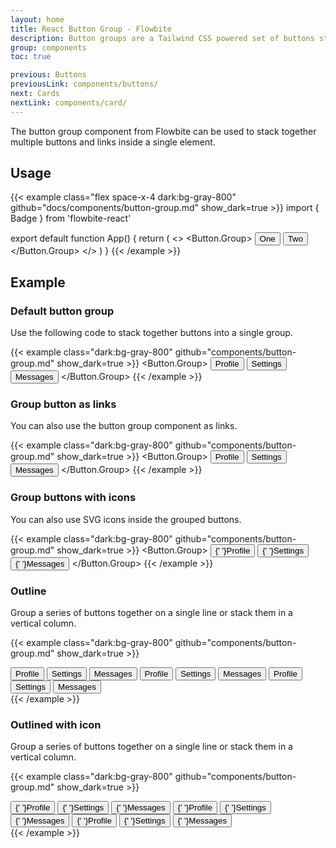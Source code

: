 ```yaml
---
layout: home
title: React Button Group - Flowbite
description: Button groups are a Tailwind CSS powered set of buttons sticked together in a horizontal line
group: components
toc: true

previous: Buttons
previousLink: components/buttons/
next: Cards
nextLink: components/card/
---
```


The button group component from Flowbite can be used to stack together multiple buttons and links inside a single element.

## Usage

{{< example class="flex space-x-4 dark:bg-gray-800" github="docs/components/button-group.md" show_dark=true >}}
import { Badge } from 'flowbite-react'

export default function App() {
  return (
    <>
      <Button.Group>
        <Button color="gray">
          One
        </Button>
        <Button color="gray">
          Two
        </Button>
      </Button.Group>
    </>
  )
}
{{< /example >}}

## Example

### Default button group

Use the following code to stack together buttons into a single group.

{{< example class="dark:bg-gray-800" github="components/button-group.md" show_dark=true >}}
<Button.Group>
  <Button color="gray">
    Profile
  </Button>
  <Button color="gray">
    Settings
  </Button>
  <Button color="gray">
    Messages
  </Button>
</Button.Group>
{{< /example >}}

### Group button as links

You can also use the button group component as links.

{{< example class="dark:bg-gray-800" github="components/button-group.md" show_dark=true >}}
<Button.Group>
  <Button color="gray" href="/profile">
    Profile
  </Button>
  <Button color="gray" href="/settings">
    Settings
  </Button>
  <Button color="gray" href="/messages">
    Messages
  </Button>
</Button.Group>
{{< /example >}}

### Group buttons with icons

You can also use SVG icons inside the grouped buttons.

{{< example class="dark:bg-gray-800" github="components/button-group.md" show_dark=true >}}
<Button.Group>
  <Button color="gray">
    <HiUserCircle className="mr-3 h-4 w-4" />
    {' '}Profile
  </Button>
  <Button color="gray">
    <HiAdjustments className="mr-3 h-4 w-4" />
    {' '}Settings
  </Button>
  <Button color="gray">
    <HiCloudDownload className="mr-3 h-4 w-4" />
    {' '}Messages
  </Button>
</Button.Group>
{{< /example >}}

### Outline

Group a series of buttons together on a single line or stack them in a vertical column.

{{< example class="dark:bg-gray-800" github="components/button-group.md" show_dark=true >}}
<div className="flex flex-wrap gap-2">
  <Button.Group outline={true}>
    <Button color="gray">
      Profile
    </Button>
    <Button color="gray">
      Settings
    </Button>
    <Button color="gray">
      Messages
    </Button>
  </Button.Group>
  <Button.Group outline={true}>
    <Button gradientMonochrome="info">
      Profile
    </Button>
    <Button gradientMonochrome="info">
      Settings
    </Button>
    <Button gradientMonochrome="info">
      Messages
    </Button>
  </Button.Group>
  <Button.Group outline={true}>
    <Button gradientDuoTone="cyanToBlue">
      Profile
    </Button>
    <Button gradientDuoTone="cyanToBlue">
      Settings
    </Button>
    <Button gradientDuoTone="cyanToBlue">
      Messages
    </Button>
  </Button.Group>
</div>
{{< /example >}}

### Outlined with icon

Group a series of buttons together on a single line or stack them in a vertical column.

{{< example class="dark:bg-gray-800" github="components/button-group.md" show_dark=true >}}
<div className="flex flex-wrap gap-2">
  <Button.Group outline={true}>
    <Button color="gray">
      <HiUserCircle className="mr-3 h-4 w-4" />
      {' '}Profile
    </Button>
    <Button color="gray">
      <HiAdjustments className="mr-3 h-4 w-4" />
      {' '}Settings
    </Button>
    <Button color="gray">
      <HiCloudDownload className="mr-3 h-4 w-4" />
      {' '}Messages
    </Button>
  </Button.Group>
  <Button.Group outline={true}>
    <Button gradientMonochrome="info">
      <HiUserCircle className="mr-3 h-4 w-4" />
      {' '}Profile
    </Button>
    <Button gradientMonochrome="info">
      <HiAdjustments className="mr-3 h-4 w-4" />
      {' '}Settings
    </Button>
    <Button gradientMonochrome="info">
      <HiCloudDownload className="mr-3 h-4 w-4" />
      {' '}Messages
    </Button>
  </Button.Group>
  <Button.Group outline={true}>
    <Button gradientDuoTone="cyanToBlue">
      <HiUserCircle className="mr-3 h-4 w-4" />
      {' '}Profile
    </Button>
    <Button gradientDuoTone="cyanToBlue">
      <HiAdjustments className="mr-3 h-4 w-4" />
      {' '}Settings
    </Button>
    <Button gradientDuoTone="cyanToBlue">
      <HiCloudDownload className="mr-3 h-4 w-4" />
      {' '}Messages
    </Button>
  </Button.Group>
</div>
{{< /example >}}
